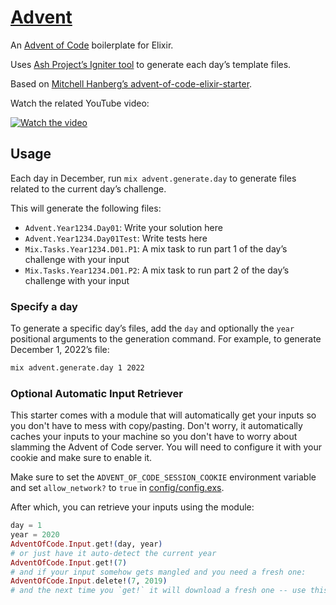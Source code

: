 # [Advent](https://github.com/ChristianAlexander/advent-generator)

An [Advent of Code](https://www.adventofcode.com) boilerplate for Elixir.

Uses [Ash Project’s Igniter tool](https://github.com/ash-project/igniter) to generate each day’s template files.

Based on [Mitchell Hanberg’s advent-of-code-elixir-starter](https://github.com/mhanberg/advent-of-code-elixir-starter).

Watch the related YouTube video:

[![Watch the video](https://img.youtube.com/vi/gpaV4bgEG-g/maxresdefault.jpg)](https://youtu.be/gpaV4bgEG-g)

## Usage

Each day in December, run `mix advent.generate.day` to generate files related to the current day’s challenge.

This will generate the following files:
- `Advent.Year1234.Day01`: Write your solution here
- `Advent.Year1234.Day01Test`: Write tests here
- `Mix.Tasks.Year1234.D01.P1`: A mix task to run part 1 of the day’s challenge with your input
- `Mix.Tasks.Year1234.D01.P2`: A mix task to run part 2 of the day’s challenge with your input

### Specify a day

To generate a specific day’s files, add the `day` and optionally the `year` positional arguments to the generation command.
For example, to generate December 1, 2022’s file:
```bash
mix advent.generate.day 1 2022
```

### Optional Automatic Input Retriever

This starter comes with a module that will automatically get your inputs so you
don't have to mess with copy/pasting. Don't worry, it automatically caches your
inputs to your machine so you don't have to worry about slamming the Advent of
Code server. You will need to configure it with your cookie and make sure to
enable it.

Make sure to set the `ADVENT_OF_CODE_SESSION_COOKIE` environment variable and set `allow_network?` to `true` in [config/config.exs](config/config.exs).

After which, you can retrieve your inputs using the module:

```elixir
day = 1
year = 2020
AdventOfCode.Input.get!(day, year)
# or just have it auto-detect the current year
AdventOfCode.Input.get!(7)
# and if your input somehow gets mangled and you need a fresh one:
AdventOfCode.Input.delete!(7, 2019)
# and the next time you `get!` it will download a fresh one -- use this sparingly!
```
